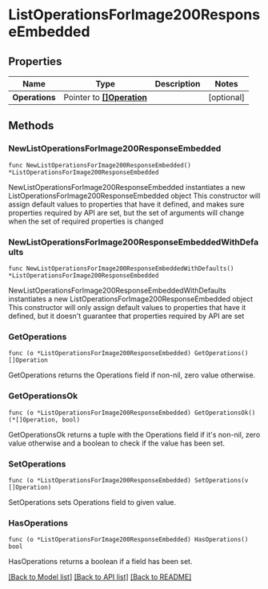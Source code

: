 # ListOperationsForImage200ResponseEmbedded

## Properties

Name | Type | Description | Notes
------------ | ------------- | ------------- | -------------
**Operations** | Pointer to [**[]Operation**](Operation.md) |  | [optional] 

## Methods

### NewListOperationsForImage200ResponseEmbedded

`func NewListOperationsForImage200ResponseEmbedded() *ListOperationsForImage200ResponseEmbedded`

NewListOperationsForImage200ResponseEmbedded instantiates a new ListOperationsForImage200ResponseEmbedded object
This constructor will assign default values to properties that have it defined,
and makes sure properties required by API are set, but the set of arguments
will change when the set of required properties is changed

### NewListOperationsForImage200ResponseEmbeddedWithDefaults

`func NewListOperationsForImage200ResponseEmbeddedWithDefaults() *ListOperationsForImage200ResponseEmbedded`

NewListOperationsForImage200ResponseEmbeddedWithDefaults instantiates a new ListOperationsForImage200ResponseEmbedded object
This constructor will only assign default values to properties that have it defined,
but it doesn't guarantee that properties required by API are set

### GetOperations

`func (o *ListOperationsForImage200ResponseEmbedded) GetOperations() []Operation`

GetOperations returns the Operations field if non-nil, zero value otherwise.

### GetOperationsOk

`func (o *ListOperationsForImage200ResponseEmbedded) GetOperationsOk() (*[]Operation, bool)`

GetOperationsOk returns a tuple with the Operations field if it's non-nil, zero value otherwise
and a boolean to check if the value has been set.

### SetOperations

`func (o *ListOperationsForImage200ResponseEmbedded) SetOperations(v []Operation)`

SetOperations sets Operations field to given value.

### HasOperations

`func (o *ListOperationsForImage200ResponseEmbedded) HasOperations() bool`

HasOperations returns a boolean if a field has been set.


[[Back to Model list]](../README.md#documentation-for-models) [[Back to API list]](../README.md#documentation-for-api-endpoints) [[Back to README]](../README.md)


